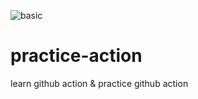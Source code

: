 ![basic](https://github.com/GBDO/practice-action/actions/workflows/basic.yml/badge.svg)
# practice-action
learn github action &amp; practice github action
